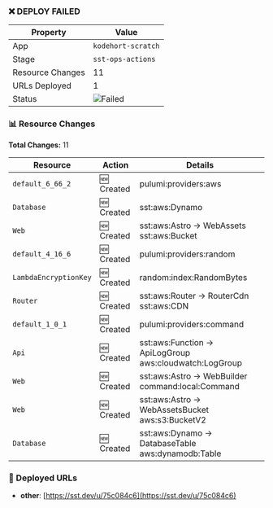 ### ❌ DEPLOY FAILED

| Property | Value |
|----------|-------|
| App | `kodehort-scratch` |
| Stage | `sst-ops-actions` |
| Resource Changes | 11 |
| URLs Deployed | 1 |
| Status | ![Failed](https://img.shields.io/badge/Status-Failed-red) |

### 📊 Resource Changes

**Total Changes:** 11

| Resource | Action | Details |
|----------|---------|---------|
| `default_6_66_2` | 🆕 Created | pulumi:providers:aws |
| `Database` | 🆕 Created | sst:aws:Dynamo |
| `Web` | 🆕 Created | sst:aws:Astro → WebAssets sst:aws:Bucket |
| `default_4_16_6` | 🆕 Created | pulumi:providers:random |
| `LambdaEncryptionKey` | 🆕 Created | random:index:RandomBytes |
| `Router` | 🆕 Created | sst:aws:Router → RouterCdn sst:aws:CDN |
| `default_1_0_1` | 🆕 Created | pulumi:providers:command |
| `Api` | 🆕 Created | sst:aws:Function → ApiLogGroup aws:cloudwatch:LogGroup |
| `Web` | 🆕 Created | sst:aws:Astro → WebBuilder command:local:Command |
| `Web` | 🆕 Created | sst:aws:Astro → WebAssetsBucket aws:s3:BucketV2 |
| `Database` | 🆕 Created | sst:aws:Dynamo → DatabaseTable aws:dynamodb:Table |

### 🔗 Deployed URLs
- **other**: [https://sst.dev/u/75c084c6](https://sst.dev/u/75c084c6)